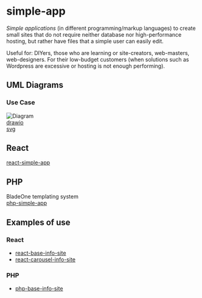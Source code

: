 # simple-app  
*Simple applications* (in different programming/markup languages) to create small sites that do not require neither database nor high-performance hosting, but rather have files that a simple user can easily edit.  
  
Useful for: DIYers, those who are learning or site-creators, web-masters, web-designers. For their low-budget customers (when solutions such as Wordpress are excessive or hosting is not enough performing).  

## UML Diagrams  

### Use Case
![Diagram](https://github.com/Magicianred/simple-app/blob/master/Project/Diagrams/UseCaseDiagram.svg)  
[drawio](https://github.com/Magicianred/simple-app/blob/master/Project/Diagrams/UseCaseDiagram.drawio)  
[svg](https://github.com/Magicianred/simple-app/blob/master/Project/Diagrams/UseCaseDiagram.svg)  

  
## React  
[react-simple-app](https://github.com/Magicianred/react-simple-app)

## PHP  
BladeOne templating system  
[php-simple-app](https://github.com/Magicianred/php-simple-app)  

## Examples of use  

### React  
- [react-base-info-site](https://github.com/Magicianred/react-base-info-site)  
- [react-carousel-info-site](https://github.com/Magicianred/react-carousel-info-site)

### PHP  
- [php-base-info-site](https://github.com/Magicianred/php-base-info-site)
